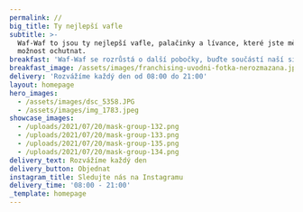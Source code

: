 ```yaml
---
permalink: //
big_title: Ty nejlepší vafle
subtitle: >-
  Waf-Waf to jsou ty nejlepší vafle, palačinky a lívance, které jste měli
  možnost ochutnat.
breakfast: 'Waf-Waf se rozrůstá o další pobočky, buďte součástí naší sítě! '
breakfast_image: /assets/images/franchising-uvodni-fotka-nerozmazana.jpg
delivery: 'Rozvážíme každý den od 08:00 do 21:00'
layout: homepage
hero_images:
  - /assets/images/dsc_5358.JPG
  - /assets/images/img_1783.jpeg
showcase_images:
  - /uploads/2021/07/20/mask-group-132.png
  - /uploads/2021/07/20/mask-group-133.png
  - /uploads/2021/07/20/mask-group-135.png
  - /uploads/2021/07/20/mask-group-134.png
delivery_text: Rozvážíme každý den
delivery_button: Objednat
instagram_title: Sledujte nás na Instagramu
delivery_time: '08:00 - 21:00'
_template: homepage
---
```





